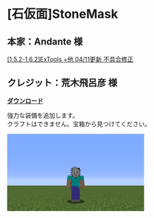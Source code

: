 # [石仮面]StoneMask
## 本家：Andante 様
[[1.5.2-1.6.2]ExTools +他 04/11更新 不具合修正](http://forum.minecraftuser.jp/viewtopic.php?f=13&t=11895)
## クレジット：荒木飛呂彦 様

[**ダウンロード**](https://github.com/eyeq/mod-1.11.2-StoneMask/releases/download/1.0/1.11.2-StoneMask-1.0.jar)

強力な装備を追加します。  
クラフトはできません。宝箱から見つけてください。  

<img src="https://github.com/eyeq/mod-1.11.2-StoneMask/blob/master/screenshots/%E8%A3%85%E5%82%99.png" width="320px">  
